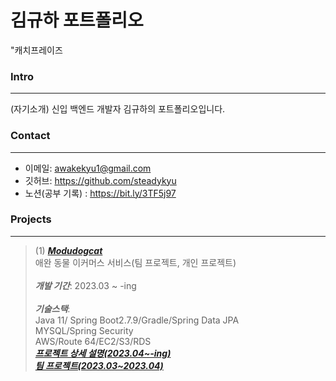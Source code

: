 # 김규하 포트폴리오
"캐치프레이즈

### Intro
---
(자기소개)
신입 백엔드 개발자 김규하의 포트폴리오입니다.

### Contact
---
+ 이메일: awakekyu1@gmail.com 
+ 깃허브: https://github.com/steadykyu
+ 노션(공부 기록) : https://bit.ly/3TF5j97

### Projects
---
> (1) ***[Modudogcat](https://github.com/steadykyu/modudogcat_refactoring)*** </br>
> 애완 동물 이커머스 서비스(팀 프로젝트, 개인 프로젝트) </br>
> </br>
> ***개발 기간***: 2023.03 ~ -ing </br>
> </br>
> ***기술스택***: </br>
> Java 11/ Spring Boot2.7.9/Gradle/Spring Data JPA </br>
> MYSQL/Spring Security </br>
> AWS/Route 64/EC2/S3/RDS </br>
> ***[프로젝트 상세 설명(2023.04~-ing)](https://github.com/steadykyu/modudogcat_refactoring)*** </br>
> ***[팀 프로젝트(2023.03~2023.04)](https://github.com/steadykyu/modudogcat)***
